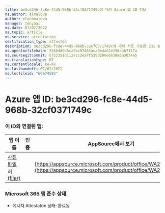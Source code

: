 ```yaml
---
title: be3cd296-fc8e-44d5-968b-32cf0371749c에 대한 Azure 앱 ID 정보
ms.author: elmalova
author: elenamalova
manager: tonybal
ms.date: 07/07/2022
ms.topic: article
ms.service: attestation
certification_type: attested
description: be3cd296-fc8e-44d5-968b-32cf0371749c에 대해 사용 가능한 모든 보안 및 규정 준수 정보입니다.
ms.openlocfilehash: 5568dd9d5ca9bc97463aca0e4a62e29daa67117a
ms.sourcegitcommit: b752351d112ecc2ea7f539d200e6638a6a3034e5
ms.translationtype: MT
ms.contentlocale: ko-KR
ms.lasthandoff: 07/07/2022
ms.locfileid: "66674592"
---
```

# <a name="azure-app-id-be3cd296-fc8e-44d5-968b-32cf0371749c"></a>Azure 앱 ID: be3cd296-fc8e-44d5-968b-32cf0371749c


### <a name="apps-associated-with-this-id"></a>이 ID와 연결된 앱:
| **앱 이름** | **인증** | **AppSource에서 보기** |
|--------------|---------------|-----------------------|
| [사진 파일러(filer)](../forward/WA200003881.md) |  | [https://appsource.microsoft.com/product/office/WA200003881](https://appsource.microsoft.com/product/office/WA200003881) |

### <a name="microsoft-365-app-compliance-status"></a>Microsoft 365 앱 준수 상태
- 게시자 Attestaton 상태: 완료됨
